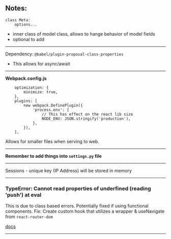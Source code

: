 ## Notes:

```
class Meta:
    options...
```

- inner class of model class, allows to hange behavior of model fields
- optional to add

---

Dependency: `@babel/plugin-proposal-class-properties`

- This allows for async/await

---

**Webpack.config.js**

```
	optimization: {
		minimize: true,
	},
	plugins: [
		new webpack.DefinePlugin({
			'process.env': {
				// This has effect on the react lib size
				NODE_ENV: JSON.stringify('production'),
			},
		}),
	],
```

Allows for smaller files when serving to web.

---

**Remember to add things into `settings.py` file**

---

Sessions - unique key (IP Address) will be stored in memory

---

### TypeError: Cannot read properties of underfined (reading 'push') at eval

This is due to class based errors. Potentially fixed if using functional components.
Fix: Create custom hook that utilizes a wrapper & useNavigate from `react-router-dom`

[docs](https://devdocs.io/react_router/start/faq#what-happened-to-withrouter-i-need-it)

---
